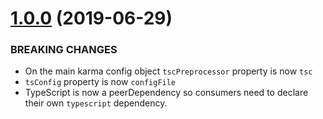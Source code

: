 # [1.0.0](https://github.com/jamcoupe/karma-tsc-preprocessor/compare/0.0.6...1.0.0) (2019-06-29)

### BREAKING CHANGES

* On the main karma config object `tscPreprocessor` property is now `tsc`
* `tsConfig` property is now `configFile`
* TypeScript is now a peerDependency so consumers need to declare their own `typescript` dependency.
